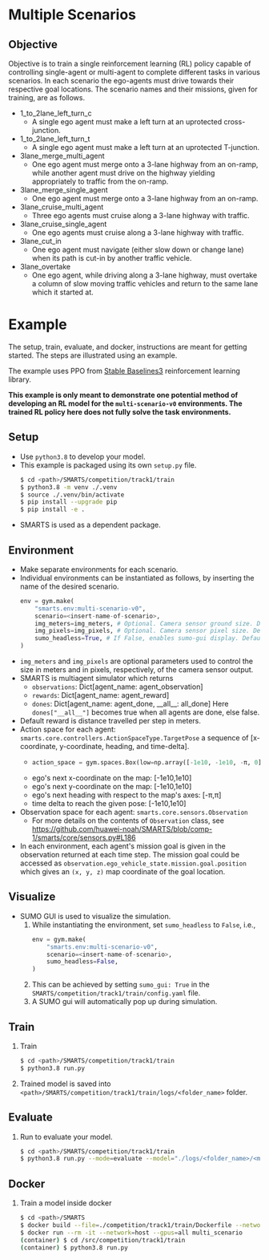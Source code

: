 # Multiple Scenarios

## Objective
Objective is to train a single reinforcement learning (RL) policy capable of controlling single-agent or multi-agent to complete different tasks in various scenarios. In each scenario the ego-agents must drive towards their respective goal locations. The scenario names and their missions, given for training, are as follows.

- 1_to_2lane_left_turn_c 
    + A single ego agent must make a left turn at an uprotected cross-junction.
- 1_to_2lane_left_turn_t 
    + A single ego agent must make a left turn at an uprotected T-junction.
- 3lane_merge_multi_agent
    + One ego agent must merge onto a 3-lane highway from an on-ramp, while another agent must drive on the highway yielding appropriately to traffic from the on-ramp.
- 3lane_merge_single_agent
    + One ego agent must merge onto a 3-lane highway from an on-ramp.
- 3lane_cruise_multi_agent
    + Three ego agents must cruise along a 3-lane highway with traffic.
- 3lane_cruise_single_agent
    + One ego agents must cruise along a 3-lane highway with traffic.
- 3lane_cut_in
    + One ego agent must navigate (either slow down or change lane) when its path is cut-in by another traffic vehicle.
- 3lane_overtake
    + One ego agent, while driving along a 3-lane highway, must overtake a column of slow moving traffic vehicles and return to the same lane which it started at.

# Example
The setup, train, evaluate, and docker, instructions are meant for getting started. The steps are illustrated using an example.

The example uses PPO from [Stable Baselines3](https://github.com/DLR-RM/stable-baselines3) reinforcement learning library.

**This example is only meant to demonstrate one potential method of developing an RL model for the `multi-scenario-v0` environments. The trained RL policy here does not fully solve the task environments.**

## Setup
+ Use `python3.8` to develop your model.
+ This example is packaged using its own `setup.py` file.
    ```bash
    $ cd <path>/SMARTS/competition/track1/train
    $ python3.8 -m venv ./.venv
    $ source ./.venv/bin/activate
    $ pip install --upgrade pip
    $ pip install -e .
    ```
+ SMARTS is used as a dependent package.

## Environment
+ Make separate environments for each scenario. 
+ Individual environments can be instantiated as follows, by inserting the name of the desired scenario.
    ```python
    env = gym.make(
        "smarts.env:multi-scenario-v0",
        scenario=<insert-name-of-scenario>,
        img_meters=img_meters, # Optional. Camera sensor ground size. Defaults to 64 meters.
        img_pixels=img_pixels, # Optional. Camera sensor pixel size. Defaults to 256 pixels.
        sumo_headless=True, # If False, enables sumo-gui display. Defaults to True. 
    )
    ```
+ `img_meters` and `img_pixels` are optional parameters used to control the size in meters and in pixels, respectively, of the camera sensor output.
+ SMARTS is multiagent simulator which returns
    + `observations`: Dict[agent_name: agent_observation]
    + `rewards`: Dict[agent_name: agent_reward]
    + `dones`: Dict[agent_name: agent_done, \_\_all\_\_: all_done]
    Here `dones["__all__"]` becomes true when all agents are done, else false.
+ Default reward is distance travelled per step in meters.
+ Action space for each agent: `smarts.core.controllers.ActionSpaceType.TargetPose` a sequence of [x-coordinate, y-coordinate, heading, and time-delta].
    + ```python
      action_space = gym.spaces.Box(low=np.array([-1e10, -1e10, -π, 0]), high=np.array([1e10, 1e10, π, 1e10]), dtype=np.float32)
      ```
    + ego's next x-coordinate on the map: [-1e10,1e10]
    + ego's next y-coordinate on the map: [-1e10,1e10]
    + ego's next heading with respect to the map's axes: [-π,π]
    + time delta to reach the given pose: [-1e10,1e10]
+ Observation space for each agent: `smarts.core.sensors.Observation`
    + For more details on the contents of `Observation` class, see https://github.com/huawei-noah/SMARTS/blob/comp-1/smarts/core/sensors.py#L186
+ In each environment, each agent's mission goal is given in the observation returned at each time step. The mission goal could be accessed as `observation.ego_vehicle_state.mission.goal.position` which gives an `(x, y, z)` map coordinate of the goal location.

## Visualize
+ SUMO GUI is used to visualize the simulation. 
    1. While instantiating the environment, set `sumo_headless` to `False`, i.e.,
        ```python 
        env = gym.make(
            "smarts.env:multi-scenario-v0",
            scenario=<insert-name-of-scenario>,
            sumo_headless=False,
        )
        ```
    1. This can be achieved by setting `sumo_gui: True` in the `SMARTS/competition/track1/train/config.yaml` file. 
    1. A SUMO gui will automatically pop up during simulation.

## Train
1. Train
    ```bash
    $ cd <path>/SMARTS/competition/track1/train
    $ python3.8 run.py
    ```
1. Trained model is saved into `<path>/SMARTS/competition/track1/train/logs/<folder_name>` folder.

## Evaluate
1. Run to evaluate your model.
    ```bash
    $ cd <path>/SMARTS/competition/track1/train
    $ python3.8 run.py --mode=evaluate --model="./logs/<folder_name>/<model>"
    ```

## Docker
1. Train a model inside docker
    ```bash
    $ cd <path>/SMARTS
    $ docker build --file=./competition/track1/train/Dockerfile --network=host --tag=multi_scenario .
    $ docker run --rm -it --network=host --gpus=all multi_scenario
    (container) $ cd /src/competition/track1/train
    (container) $ python3.8 run.py
    ```